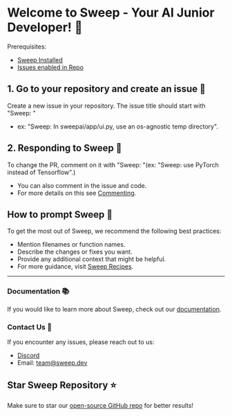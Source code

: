 # Welcome to Sweep - Your AI Junior Developer! 🎉

Prerequisites: 
- [Sweep Installed](https://github.com/apps/sweep-ai)
- [Issues enabled in Repo](https://docs.github.com/en/repositories/managing-your-repositorys-settings-and-features/enabling-features-for-your-repository/enabling-or-disabling-github-discussions-for-a-repository)

## 1. Go to your repository and create an issue 🐞

Create a new issue in your repository. The issue title should start with "Sweep: "
- ex: "Sweep: In sweepai/app/ui.py, use an os-agnostic temp directory".

## 2. Responding to Sweep 💬

To change the PR, comment on it with "Sweep: "(ex: "Sweep: use PyTorch instead of Tensorflow".)
- You can also comment in the issue and code.
- For more details on this see [Commenting](https://docs.sweep/commenting).

## How to prompt Sweep 📝

To get the most out of Sweep, we recommend the following best practices:

* Mention filenames or function names.
* Describe the changes or fixes you want.
* Provide any additional context that might be helpful.
* For more guidance, visit [Sweep Recipes](https://docs.sweep.dev/recipes).

---

### Documentation 📚

If you would like to learn more about Sweep, check out our [documentation](https://docs.sweep.dev/).

### Contact Us 👥

If you encounter any issues, please reach out to us:

- [Discord](https://discord.com/invite/sweep-ai)
- Email: team@sweep.dev

## Star Sweep Repository ⭐

Make sure to star our [open-source GitHub repo](https://github.com/sweepai/sweep) for better results!
